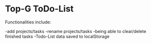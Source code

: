 # Top-G ToDo-List

Functionalities include:

-add projects/tasks
-rename projects/tasks
-being able to clear/delete finished tasks
-Todo-List data saved to localStorage
